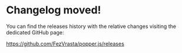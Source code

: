 # Changelog moved!

You can find the releases history with the relative changes visiting the dedicated GitHub page:

https://github.com/FezVrasta/popper.js/releases
